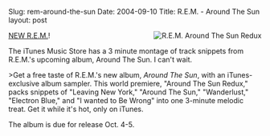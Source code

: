 Slug: rem-around-the-sun
Date: 2004-09-10
Title: R.E.M. - Around The Sun
layout: post

<img align="right" alt="R.E.M. Around The Sun Redux" class="at-xid-6a010534988cd3970b0120a55ce358970b" src="https://steveivy.typepad.com/.a/6a010534988cd3970b0120a55ce358970b-pi" />
<a href="http://phobos.apple.com/WebObjects/MZStore.woa/wa/viewAlbum?playlistId=22245530">NEW R.E.M.</a>!

The iTunes Music Store has a 3 minute montage of track snippets from R.E.M.&#39;s upcoming album, Around The Sun. I can&#39;t wait.

&gt;Get a free taste of R.E.M.&#39;s new album, <em>Around The Sun</em>, with an iTunes-exclusive album sampler. This world premiere, &quot;Around The Sun Redux,&quot; packs snippets of &quot;Leaving New York,&quot; &quot;Around The Sun,&quot; &quot;Wanderlust,&quot; &quot;Electron Blue,&quot; and &quot;I wanted to Be Wrong&quot; into one 3-minute melodic treat. Get it while it&#39;s hot, only on iTunes.

The album is due for release Oct. 4-5.

